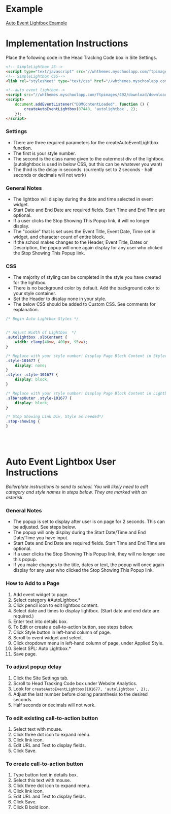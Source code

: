 # Example
[Auto Event Lightbox Example](https://spaduchowski.github.io/SWS-Scripts/Auto%20Lightbox/event/example/index.html)

# Implementation Instructions
Place the following code in the Head Tracking Code box in Site Settings.

```html
<!-- SimpleLightbox JS-->
<script type="text/javascript" src="//whthemes.myschoolapp.com/ftpimages/492/download/download_8162735.js"></script>
<!-- SimpleLightbox CSS-->
<link rel="stylesheet" type="text/css" href="//whthemes.myschoolapp.com/ftpimages/492/download/download_8162736.css">

<!--auto event lightbox-->
<script src="//whthemes.myschoolapp.com/ftpimages/492/download/download_8160978.js" defer=""></script>
<script>
    document.addEventListener("DOMContentLoaded", function () {
        createAutoEventLightbox(87448, 'autolightbox', 2);
    });
</script>
```

### Settings
- There are three required parameters for the createAutoEventLightbox function.
- The first is your style number.
- The second is the class name given to the outermost div of the lightbox. (autolightbox is used in below CSS, but this can be whatever you want)
- The third is the delay in seconds. (currently set to 2 seconds - half seconds or decimals will not work)

### General Notes
- The lightbox will display during the date and time selected in event widget.
- Start Date and End Date are required fields. Start Time and End Time are optional.
- If a user clicks the Stop Showing This Popup link, it will no longer display.
- The "cookie" that is set uses the Event Title, Event Date, Time set in widget, and character count of entire block.
- If the school makes changes to the Header, Event Title, Dates or Description, the popup will once again display for any user who clicked the Stop Showing This Popup link.

### CSS
- The majority of styling can be completed in the style you have created for the lightbox.
- There is no background color by default. Add the background color to your style container.
- Set the Header to display none in your style.
- The below CSS should be added to Custom CSS. See comments for explanation. 

```css
/* Begin Auto Lightbox Styles */


/* Adjust Width of Lightbox  */
.autolightbox .slbContent {
    width: clamp(40vw, 400px, 95vw);
}

/* Replace with your style number! Display Page Block Content in Styler, Not Page*/
.style-101677 {
    display: none;
}
.styler .style-101677 {
    display: block;
}

/* Replace with your style number! Display Page Block Content in Lightbox */
.slbWrapOuter .style-101677 {
    display: block;
}

/* Stop Showing Link Div, Style as needed*/
.stop-showing {
}
```
<br><br>

# Auto Event Lightbox User Instructions
*Boilerplate instructions to send to school. You will likely need to edit category and style names in steps below. They are marked with an asterisk.*

### General Notes
- The popup is set to display after user is on page for 2 seconds. This can be adjusted. See steps below.
- The popup will only display during the Start Date/Time and End Date/Time you have input. 
- Start Date and End Date are required fields. Start Time and End Time are optional.
- If a user clicks the Stop Showing This Popup link, they will no longer see this popup.
- If you make changes to the title, dates or text, the popup will once again display for any user who clicked the Stop Showing This Popup link.
 

### How to Add to a Page
 
1. Add event widget to page.
2. Select category #AutoLighbox.*
3. Click pencil icon to edit lightbox content.
4. Select date and times to display lightbox. (Start date and end date are required.)
5. Enter text into details box.
6. To Edit or create a call-to-action button, see steps below.
7. Click Style button in left-hand column of page.
8. Scroll to event widget and select.
9. Click dropdown menu in left-hand column of page, under Applied Style.
10. Select SPL: Auto Lightbox.*
11. Save page.


### To adjust popup delay
1. Click the Site Settings tab.
2. Scroll to Head Tracking Code box under Website Analytics. 
3. Look for `createAutoEventLightbox(101677, 'autolightbox', 2);`.
4. Adjust the last number before closing paranthesis to the desired seconds.
5. Half seconds or decimals will not work.

### To edit existing call-to-action button
1. Select text with mouse.
2. Click three dot icon to expand menu.
3. Click link icon.
4. Edit URL and Text to display fields.
5. Click Save.
 
### To create call-to-action button
1. Type button text in details box.
2. Select this text with mouse.
3. Click three dot icon to expand menu.
4. Click link icon.
5. Edit URL and Text to display fields.
6. Click Save.
7. Click B bold icon.
 
